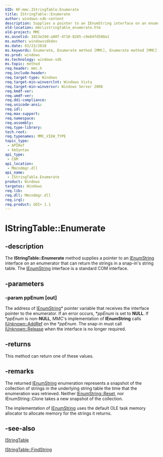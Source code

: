```yaml
---
UID: NF:mmc.IStringTable.Enumerate
title: IStringTable::Enumerate
author: windows-sdk-content
description: Supplies a pointer to an IEnumString interface on an enumerator that can return the strings in a snap-in's string table.
old-location: mmc\istringtable_enumerate.htm
old-project: MMC
ms.assetid: 3d23e29d-a80f-4710-8285-c9e64fd580a1
ms.author: windowssdkdev
ms.date: 03/23/2018
ms.keywords: Enumerate, Enumerate method [MMC], Enumerate method [MMC],IStringTable interface, IStringTable interface [MMC],Enumerate method, IStringTable.Enumerate, IStringTable::Enumerate, _slate_istringtable_enumerate, mmc.istringtable_enumerate, mmc/IStringTable::Enumerate
ms.prod: windows
ms.technology: windows-sdk
ms.topic: method
req.header: mmc.h
req.include-header: 
req.target-type: Windows
req.target-min-winverclnt: Windows Vista
req.target-min-winversvr: Windows Server 2008
req.kmdf-ver: 
req.umdf-ver: 
req.ddi-compliance: 
req.unicode-ansi: 
req.idl: 
req.max-support: 
req.namespace: 
req.assembly: 
req.type-library: 
tech.root: 
req.typenames: MMC_VIEW_TYPE
topic_type:
 - APIRef
 - kbSyntax
api_type:
 - COM
api_location:
 - Mmcndmgr.dll
api_name:
 - IStringTable.Enumerate
product: Windows
targetos: Windows
req.lib: 
req.dll: Mmcndmgr.dll
req.irql: 
req.product: GDI+ 1.1
---
```


# IStringTable::Enumerate


## -description


The <b>IStringTable::Enumerate</b> method supplies a pointer to an <a href="https://msdn.microsoft.com/7f3e642a-17c7-4646-8c70-da6b0946a415">IEnumString</a> interface on an enumerator that can return the strings in a snap-in's string table. The <a href="https://msdn.microsoft.com/7f3e642a-17c7-4646-8c70-da6b0946a415">IEnumString</a> interface is a standard COM interface.


## -parameters




### -param ppEnum [out]

The address of <a href="https://msdn.microsoft.com/7f3e642a-17c7-4646-8c70-da6b0946a415">IEnumString</a>* pointer variable that receives the interface pointer to the enumerator. If an error occurs, *<i>ppEnum</i> is set to <b>NULL</b>. If *<i>ppEnum </i>is non-<b>NULL</b>, MMC's implementation of <b>IEnumString</b> calls <a href="https://msdn.microsoft.com/b4316efd-73d4-4995-b898-8025a316ba63">IUnknown::AddRef</a> on the *<i>ppEnum</i>. The snap-in must call <a href="https://msdn.microsoft.com/4b494c6f-f0ee-4c35-ae45-ed956f40dc7a">IUnknown::Release</a> when the interface is no longer required.


## -returns



This method can return one of these values.




## -remarks



The returned <a href="https://msdn.microsoft.com/7f3e642a-17c7-4646-8c70-da6b0946a415">IEnumString</a> enumeration represents a snapshot of the collection of strings in the underlying string table the time that the enumeration was retrieved. Neither <a href="https://msdn.microsoft.com/6f134738-b5ed-4f45-bf91-eeb28c8965c6">IEnumString::Reset</a>, nor IEnumString::Clone takes a new snapshot of the collection.

The implementation of <a href="https://msdn.microsoft.com/7f3e642a-17c7-4646-8c70-da6b0946a415">IEnumString</a> uses the default OLE task memory allocator to allocate memory for the strings it returns.




## -see-also




<a href="https://msdn.microsoft.com/3b4cfc92-4f50-4b62-bb2c-77c8e0e003da">IStringTable</a>



<a href="https://msdn.microsoft.com/c239618d-ed27-4d73-9e88-7323960a0e68">IStringTable::FindString</a>
 

 

